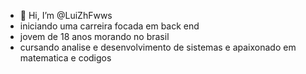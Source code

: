 - 👋 Hi, I’m @LuiZhFwws
- iniciando uma carreira focada em back end 
- jovem de 18 anos morando no brasil 
- cursando analise e desenvolvimento de sistemas e apaixonado em matematica e codigos 

<!---
LuiZhFwws/LuiZhFwws is a ✨ special ✨ repository because its `README.md` (this file) appears on your GitHub profile.
You can click the Preview link to take a look at your changes.
--->

